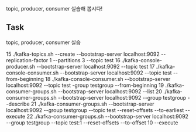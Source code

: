 topic, producer, consumer 실습해 봅시다!

## Task

topic, producer, consumer 실습

15 ./kafka-topics.sh --create --bootstrap-server localhost:9092 --replication-factor 1 --partitions 3 --topic test
16 ./kafka-console-producer.sh --bootstrap-server localhost:9092 --topic test
17 ./kafka-console-consumer.sh --bootstrap-server localhost:9092 --topic test --from-beginning
18 ./kafka-console-consumer.sh --bootstrap-server localhost:9092 --topic test -group testgroup --from-beginning
19 ./kafka-consumer-groups.sh --bootstrap-server localhost:9092 --list
20 ./kafka-consumer-groups.sh --bootstrap-server localhost:9092 --group testgroup --describe
21 ./kafka-consumer-groups.sh --bootstrap-server localhost:9092 --group testgroup --topic test --reset-offsets --to-earliest --execute
22 ./kafka-consumer-groups.sh --bootstrap-server localhost:9092 --group testgroup --topic test:1 --reset-offsets --to-offset 10 --execute
